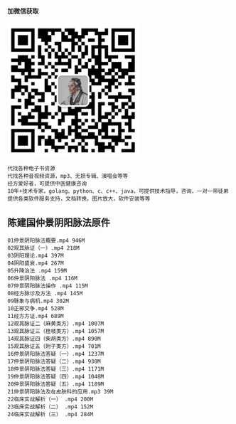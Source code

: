 #### 加微信获取
![扫码加微信](w.png)

````
代找各种电子书资源 
代找各种音视频资源，mp3、无损专辑、演唱会等等 
经方爱好者，可提供中医健康咨询
10年+技术专家，golang、python、c、c++、java，可提供技术指导，咨询，一对一带徒弟
提供各类软件服务支持，文档转换，图片放大，软件安装等等
````

## 陈建国仲景阴阳脉法原件
    01仲景阴阳脉法概要.mp4 946M
    02观其脉证（一）.mp4 218M
    03阴阳理论.mp4 397M
    04阴阳盛衰.mp4 267M
    05升降治法 .mp4 159M
    06仲景阴阳脉法 .mp4 116M
    07仲景阴阳脉法操作 .mp4 115M
    08经方脉诊及方法 .mp4 145M
    09脉象与病机.mp4 302M
    10正邪交争.mp4 528M
    11经方方证.mp4 689M
    12观其脉证二（麻黄类方）.mp4 1007M
    13观其脉证三（桂枝类方）.mp4 1057M
    14观其脉证四（柴胡类方）.mp4 890M
    15观其脉证五（附子类方）.mp4 701M
    16仲景阴阳脉法答疑（一）.mp4 1237M
    17仲景阴阳脉法答疑（二）.mp4 930M
    18仲景阴阳脉法答疑（三）.mp4 1171M
    19仲景阴阳脉法答疑（四）.mp4 1048M
    20仲景阴阳脉法答疑（五）.mp4 1189M
    21仲景阴阳脉法及在皮肤科的应用.mp3 39M
    22临床实战解析（一） .mp4 200M
    23临床实战解析（二） .mp4 152M
    24临床实战解析（三） .mp4 284M
